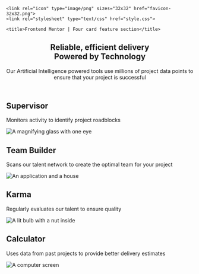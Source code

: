 <!DOCTYPE html>
<html lang="en">

<head>
    <meta charset="UTF-8">
    <meta name="viewport" content="width=device-width, initial-scale=1.0">
    <!-- displays site properly based on user's device -->

    <link rel="icon" type="image/png" sizes="32x32" href="favicon-32x32.png">
    <link rel="stylesheet" type="text/css" href="style.css">

    <title>Frontend Mentor | Four card feature section</title>
</head>

<body>
    <section class="features">
        <header class="features-header">
            <h1 class="title">Reliable, efficient delivery<br><span>Powered by Technology</span></h1>
            <p class="subtitle">Our Artificial Intelligence powered tools use millions of project data points to ensure
                that your project is successful</p>
        </header>
        <main class="features-cards">
            <div class="card card-cyan">
                <h2 class="card-title">Supervisor</h2>
                <p class="card-text">Monitors activity to identify project roadblocks</p>
                <img src="icon-supervisor.svg" alt="A magnifying glass with one eye" class="card-icon">
            </div>
            <div class="card card-red">
                <h2 class="card-title">Team Builder</h2>
                <p class="card-text">Scans our talent network to create the optimal team for your project</p>
                <img src="icon-team-builder.svg" alt="An application and a house" class="card-icon">
            </div>
            <div class="card card-orange">
                <h2 class="card-title">Karma</h2>
                <p class="card-text">Regularly evaluates our talent to ensure quality</p>
                <img src="icon-karma.svg" alt="A lit bulb with a nut inside" class="card-icon">
            </div>
            <div class="card card-blue">
                <h2 class="card-title">Calculator</h2>
                <p class="card-text">Uses data from past projects to provide better delivery estimates</p>
                <img src="icon-calculator.svg" alt="
          A computer screen" class="card-icon">
            </div>
        </main>
    </section>


</body>

</html>
